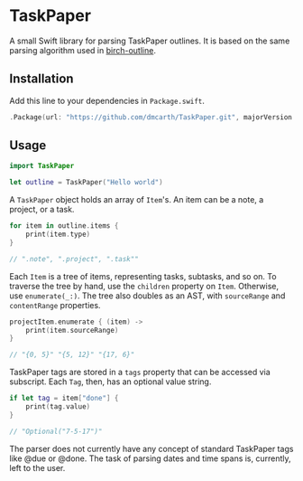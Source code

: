 # TaskPaper
A small Swift library for parsing TaskPaper outlines. It is based on the same parsing algorithm used in [birch-outline](https://github.com/jessegrosjean/birch-outline).

## Installation
Add this line to your dependencies in `Package.swift`.

```Swift
.Package(url: "https://github.com/dmcarth/TaskPaper.git", majorVersion: 0, minor: 0)
```

## Usage
```Swift
import TaskPaper

let outline = TaskPaper("Hello world")
```

A `TaskPaper` object holds an array of `Item`'s. An item can be a note, a project, or a task.

```Swift
for item in outline.items {
    print(item.type)
}

// ".note", ".project", ".task""
```

Each `Item` is a tree of items, representing tasks, subtasks, and so on. To traverse the tree by hand, use the `children` property on `Item`. Otherwise, use `enumerate(_:)`. The tree also doubles as an AST, with `sourceRange` and `contentRange` properties.

```Swift
projectItem.enumerate { (item) ->
    print(item.sourceRange)
}

// "{0, 5}" "{5, 12}" "{17, 6}"
```

TaskPaper tags are stored in a `tags` property that can be accessed via subscript. Each `Tag`, then, has an optional value string.

```Swift
if let tag = item["done"] {
    print(tag.value)
}

// "Optional("7-5-17")"
```

The parser does not currently have any concept of standard TaskPaper tags like @due or @done. The task of parsing dates and time spans is, currently, left to the user.
